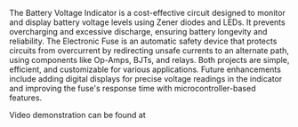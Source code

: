 The Battery Voltage Indicator is a cost-effective circuit designed to monitor and display battery voltage levels using Zener diodes and LEDs. It prevents overcharging and excessive discharge, ensuring battery longevity and reliability. The Electronic Fuse is an automatic safety device that protects circuits from overcurrent by redirecting unsafe currents to an alternate path, using components like Op-Amps, BJTs, and relays. Both projects are simple, efficient, and customizable for various applications. Future enhancements include adding digital displays for precise voltage readings in the indicator and improving the fuse's response time with microcontroller-based features. 

Video demonstration can be found at  
